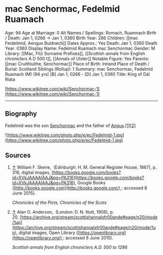 # mac Senchormac, Fedelmid Ruamach

Age: 94
Age at Marriage: 0
Alt Names / Spellings: Romach, Ruamnach
Birth / Death: Jan 1, 0266 → Jan 1, 0360
Birth Year: 266
Children: [[mac Feideilmid, Aengus Buidnech]]
Dates Approx.: Yes
Death: Jan 1, 0360
Death Year: 0360
Display Name: Fedelmid Ruamach mac Senchormac
Gender: M
Library: [[Mac, Fitz Surname Prefixes]], [[Scottish annals from English chroniclers A D 500 t]], [[Annals of Ulster]]
Notable Figure: Yes
Parents: [[mac Cruithluithe, Senchormac]]
Place of Birth: Ireland
Place of Death / Burial: Scotland
Siblings (Rollup): 1
Summary: mac Senchormac, Fedelmid Ruamach (M) (94 yrs)
[B] Jan 1, 0266 - [D] Jan 1, 0360
Title: King of Dál Riata

[https://www.wikitree.com/wiki/Senchormac-1](https://www.wikitree.com/wiki/Senchormac-1)

---

## Biography

Fedelmid was the son [Senchormac](https://www.wikitree.com/wiki/Cruitlinde-2) and the father of [Angus](https://www.wikitree.com/wiki/Fedelmid-1).[[1]](https://www.wikitree.com/wiki/Senchormac-1#_note-Skene2)[[2]](https://www.wikitree.com/wiki/Senchormac-1#_note-Anderson)

![https://www.wikitree.com/photo.php/e/ec/Fedelmid-1.jpg](https://www.wikitree.com/photo.php/e/ec/Fedelmid-1.jpg)

## Sources

1. [↑](https://www.wikitree.com/wiki/Senchormac-1#_ref-Skene2_0) William F. Skene,  (Edinburgh: H. M. General Register House, 1867), p. 316, digital images, [https://books.google.com/books?id=XVkJAAAAIAAJ&pg=PA316](https://books.google.com/books?id=XVkJAAAAIAAJ&pg=PA316), Google Books ([http://books.google.com](http://books.google.com/) : accessed 8 June 2015).

    *Chronicles of the Picts, Chronicles of the Scots*

2. [↑](https://www.wikitree.com/wiki/Senchormac-1#_ref-Anderson_0) Alan O. Anderson,  (London: D. N. Nutt, 1908), p. 20, [https://archive.org/stream/scottishannalsfr00ande#page/n20/mode/1up](https://archive.org/stream/scottishannalsfr00ande#page/n20/mode/1up), digital images, Open Library ([https://openlibrary.org](https://openlibrary.org/) : accessed 8 June 2015).

    *Scottish annals from English chroniclers A.D. 500 to 1286*